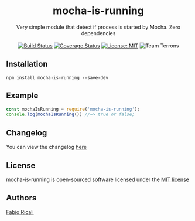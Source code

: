<div align="center">
<h1>mocha-is-running</h1>
Very simple module that detect if process is started by Mocha. Zero dependencies<br/><br/>
<a href="https://travis-ci.org/fabioricali/mocha-is-running" target="_blank"><img src="https://travis-ci.org/fabioricali/mocha-is-running.svg?branch=master" title="Build Status"/></a>
<a href="https://coveralls.io/github/fabioricali/mocha-is-running?branch=master" target="_blank"><img src="https://coveralls.io/repos/github/fabioricali/mocha-is-running/badge.svg?branch=master" title="Coverage Status"/></a>
<a href="https://opensource.org/licenses/MIT" target="_blank"><img src="https://img.shields.io/badge/License-MIT-yellow.svg" title="License: MIT"/></a>
<img src="https://img.shields.io/badge/team-terrons-orange.svg" title="Team Terrons"/>
</div>

## Installation

```
npm install mocha-is-running --save-dev
```

## Example

```javascript
const mochaIsRunning = require('mocha-is-running');
console.log(mochaIsRunning()) //=> true or false;
```

## Changelog
You can view the changelog <a target="_blank" href="https://github.com/fabioricali/mocha-is-running/blob/master/CHANGELOG.md">here</a>

## License
mocha-is-running is open-sourced software licensed under the <a target="_blank" href="http://opensource.org/licenses/MIT">MIT license</a>

## Authors
<a target="_blank" href="http://rica.li">Fabio Ricali</a>
